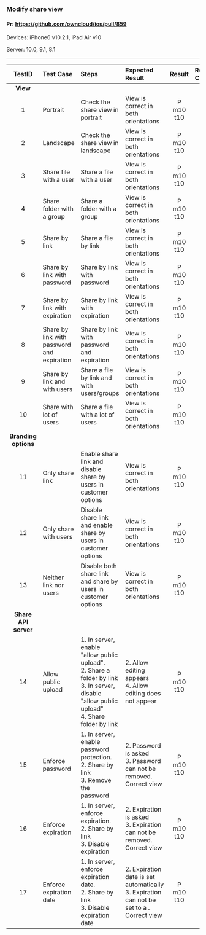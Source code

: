 ###  Modify share view 

#### Pr: https://github.com/owncloud/ios/pull/859 

Devices: iPhone6 v10.2.1, iPad Air v10

Server: 10.0, 9.1, 8.1

---

 
| TestID | Test Case | Steps | Expected Result | Result | Related Comment |
| :----: | :-------- | :---- | :-------------- | :----: | :------ |
|**View**||||||
| 1 | Portrait | Check the share view in portrait | View is correct in both orientations | P m10 t10 |  |
| 2 | Landscape | Check the share view in landscape | View is correct in both orientations| P m10 t10 |  |
| 3 | Share file with a user | Share a file with a user | View is correct in both orientations | P m10 t10|  |
| 4 | Share folder with a group | Share a folder with a group | View is correct in both orientations | P m10 t10|  |
| 5 | Share by link | Share a file by link | View is correct in both orientations| P m10 t10 |  |
| 6 | Share by link with password | Share by link with password | View is correct in both orientations| P m10 t10|  |
| 7 | Share by link with expiration | Share by link with expiration | View is correct in both orientations| P m10 t10|  |
| 8 | Share by link with password and expiration | Share by link with password and expiration | View is correct in both orientations| P m10 t10 |  |
| 9 | Share by link and with users | Share a file by link and with users/groups | View is correct in both orientations | P m10 t10|  |
| 10 | Share with lot of users | Share a file with a lot of users | View is correct in both orientations | P m10 t10|  |
|**Branding options**||||||
| 11 | Only share link | Enable share link and disable share by users in customer options | View is correct in both orientations | P m10 t10|  |
| 12 | Only share with users | Disable share link and enable share by users in customer options | View is correct in both orientations | P m10 t10|  |
| 13 | Neither link nor users | Disable both share link and share by users in customer options | View is correct in both orientations | P m10 t10|  |
|**Share API server**||||||
| 14 | Allow public upload | 1. In server, enable "allow public upload".<br> 2. Share a folder by link<br>3. In server, disable "allow public upload"<br>4. Share folder by link  | 2. Allow editing appears<br>4. Allow editing does not appear | P m10 t10|  |
| 15 | Enforce password | 1. In server, enable password protection.<br> 2. Share by link<br>3. Remove the password  | 2. Password is asked<br>3. Password can not be removed. Correct view | P m10 t10|  |
| 16 | Enforce expiration | 1. In server, enforce expiration.<br> 2. Share by link<br>3. Disable expiration  | 2. Expiration is asked<br>3. Expiration can not be removed. Correct view | P m10 t10|  |
| 17 | Enforce expiration date | 1. In server, enforce expiration date.<br> 2. Share by link<br>3. Disable expiration date  | 2. Expiration date is set automatically<br>3. Expiration can not be set to a . Correct view | P m10 t10|  |